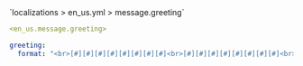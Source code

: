 <!--@include: @/parts/module/message/greeting.md#title-->
<!--@include: @/parts/words.md#path--> `localizations > en_us.yml > message.greeting`

<!--@include: @/parts/module/message/greeting.md#explanation-->

<!--@include: @/parts/words.md#edit-->
```yaml
<en_us.message.greeting>
```

<!--@include: @/parts/words.md#default-->
```yaml
greeting:
  format: "<br>[#][#][#][#][#][#][#][#]<br>[#][#][#][#][#][#][#][#]<br>[#][#][#][#][#][#][#][#]<br>[#][#][#][#][#][#][#][#]<br>[#][#][#][#][#][#][#][#]  <fcolor:1>Hello,<br>[#][#][#][#][#][#][#][#]  <player><br>[#][#][#][#][#][#][#][#]<br>[#][#][#][#][#][#][#][#]<br>"
```

<!--@include: @/parts/module/message/greeting.md#parameters-->
<!--@include: @/parts/module/message/greeting.md#localization-->